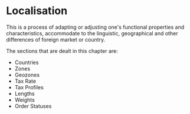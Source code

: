 # Localisation

This is a process of adapting or adjusting one's functional properties and characteristics, accommodate to the linguistic, geographical and other differences of foreign market or country.

The sections that are dealt in this chapter are:

* Countries
* Zones
* Geozones
* Tax Rate
* Tax Profiles
* Lengths
* Weights
* Order Statuses